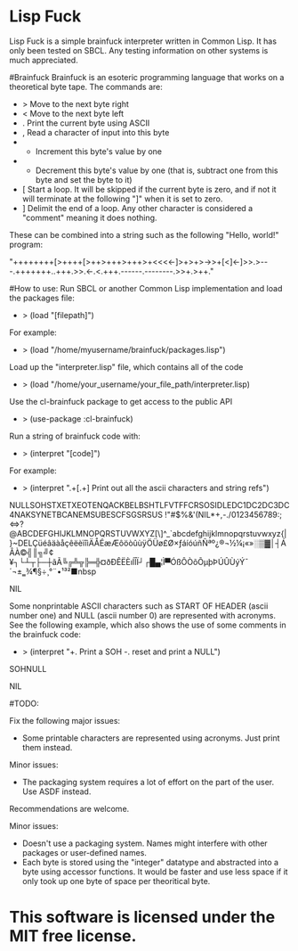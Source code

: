 # Lisp Fuck
Lisp Fuck is a simple brainfuck interpreter written in Common Lisp. It has only been tested on SBCL. Any testing information on other systems is much appreciated.

#Brainfuck
Brainfuck is an esoteric programming language that works on a theoretical byte tape. The commands are:
- \> Move to the next byte right
- \< Move to the next byte left
- . Print the current byte using ASCII
- , Read a character of input into this byte
- + Increment this byte's value by one
- - Decrement this byte's value by one (that is, subtract one from this byte and set the byte to it)
- [ Start a loop. It will be skipped if the current byte is zero, and if not it will terminate at the following "]" when it is set to zero.
- ] Delimit the end of a loop. Any other character is considered a "comment" meaning it does nothing.

These can be combined into a string such as the following "Hello, world!" program:

"++++++++[>++++[>++>+++>+++>+<<<<-]>+>+>->>+[<]<-]>>.>---.+++++++..+++.>>.<-.<.+++.------.--------.>>+.>++."

#How to use:
Run SBCL or another Common Lisp implementation and load the packages file:

- \> (load "[filepath]")

For example:

- \> (load "/home/myusername/brainfuck/packages.lisp")

Load up the "interpreter.lisp" file, which contains all of the code

- \> (load "/home/your_username/your_file_path/interpreter.lisp)

Use the cl-brainfuck package to get access to the public API

- \> (use-package :cl-brainfuck)

Run a string of brainfuck code with:

- \> (interpret "[code]")

For example:

- \> (interpret ".+[.+] Print out all the ascii characters and string refs")

NULLSOHSTXETXEOTENQACKBELBSHTLFVTFFCRSOSIDLEDC1DC2DC3DC4NAKSYNETBCANEMSUBESCFSGSRSUS !"#$%&'(NIL*+,-./0123456789:;<=\>?@ABCDEFGHIJKLMNOPQRSTUVWXYZ[\\]^_`abcdefghijklmnopqrstuvwxyz{|}~DELÇüéâäàåçêëèïîìÄÅÉæÆôöòûùÿÖÜø£Ø×ƒáíóúñÑªº¿®¬½¼¡«»░▒▓│┤ÁÂÀ©╣║╗╝¢¥┐└┴┬├─┼ãÃ╚╔╩╦╠═╬¤ðÐÊËÈıÍÎÏ┘┌█▄¦Ì▀ÓßÔÒõÕµþÞÚÛÙýÝ¯´¬±‗¾¶§÷¸°¨•¹³²■nbsp

NIL

Some nonprintable ASCII characters such as START OF HEADER (ascii number one) and NULL (ascii number 0) are represented with acronyms. See the following example, which also shows the use of some comments in the brainfuck code:

- \> (interpret "+. Print a SOH -. reset and print a NULL")

SOHNULL

NIL

#TODO:

Fix the following major issues:

 - Some printable characters are represented using acronyms. Just print them instead.
 
 Minor issues:
 
 - The packaging system requires a lot of effort on the part of the user. Use ASDF instead.

Recommendations are welcome.

Minor issues:

 - Doesn't use a packaging system. Names might interfere with other packages or user-defined names.
 - Each byte is stored using the "integer" datatype and abstracted into a byte using accessor functions. It would be faster and use less space if it only took up one byte of space per theoritical byte.
 
This software is licensed under the MIT free license.
===============
